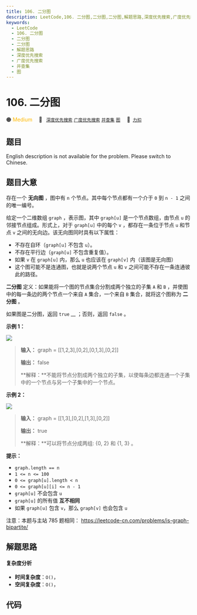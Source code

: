 ```yaml
---
title: 106. 二分图
description: LeetCode,106. 二分图,二分图,二分图,解题思路,深度优先搜索,广度优先搜索,并查集,图
keywords:
  - LeetCode
  - 106. 二分图
  - 二分图
  - 二分图
  - 解题思路
  - 深度优先搜索
  - 广度优先搜索
  - 并查集
  - 图
---
```


# 106. 二分图

🟠 <font color=#ffb800>Medium</font>&emsp; 🔖&ensp; [`深度优先搜索`](/tag/depth-first-search.md) [`广度优先搜索`](/tag/breadth-first-search.md) [`并查集`](/tag/union-find.md) [`图`](/tag/graph.md)&emsp; 🔗&ensp;[`力扣`](https://leetcode.cn/problems/vEAB3K)

## 题目

English description is not available for the problem. Please switch to
Chinese.


## 题目大意

存在一个 **无向图** ，图中有 `n` 个节点。其中每个节点都有一个介于 `0` 到 `n - 1` 之间的唯一编号。

给定一个二维数组 `graph` ，表示图，其中 `graph[u]` 是一个节点数组，由节点 `u` 的邻接节点组成。形式上，对于 `graph[u]`
中的每个 `v` ，都存在一条位于节点 `u` 和节点 `v` 之间的无向边。该无向图同时具有以下属性：

  * 不存在自环（`graph[u]` 不包含 `u`）。
  * 不存在平行边（`graph[u]` 不包含重复值）。
  * 如果 `v` 在 `graph[u]` 内，那么 `u` 也应该在 `graph[v]` 内（该图是无向图）
  * 这个图可能不是连通图，也就是说两个节点 `u` 和 `v` 之间可能不存在一条连通彼此的路径。

**二分图** 定义：如果能将一个图的节点集合分割成两个独立的子集 `A` 和 `B` ，并使图中的每一条边的两个节点一个来自 `A` 集合，一个来自
`B` 集合，就将这个图称为 **二分图** 。

如果图是二分图，返回 `true` __ ；否则，返回 `false` 。



**示例 1：**

![](https://assets.leetcode.com/uploads/2020/10/21/bi2.jpg)

> 
> 
> 
> 
> 
> **输入：** graph = [[1,2,3],[0,2],[0,1,3],[0,2]]
> 
> **输出：** false
> 
> **解释：**不能将节点分割成两个独立的子集，以使每条边都连通一个子集中的一个节点与另一个子集中的一个节点。

**示例 2：**

![](https://assets.leetcode.com/uploads/2020/10/21/bi1.jpg)

> 
> 
> 
> 
> 
> **输入：** graph = [[1,3],[0,2],[1,3],[0,2]]
> 
> **输出：** true
> 
> **解释：**可以将节点分成两组: {0, 2} 和 {1, 3} 。



**提示：**

  * `graph.length == n`
  * `1 <= n <= 100`
  * `0 <= graph[u].length < n`
  * `0 <= graph[u][i] <= n - 1`
  * `graph[u]` 不会包含 `u`
  * `graph[u]` 的所有值 **互不相同**
  * 如果 `graph[u]` 包含 `v`，那么 `graph[v]` 也会包含 `u`



注意：本题与主站 785 题相同： <https://leetcode-cn.com/problems/is-graph-bipartite/>


## 解题思路

#### 复杂度分析

- **时间复杂度**：`O()`，
- **空间复杂度**：`O()`，

## 代码

```javascript

```